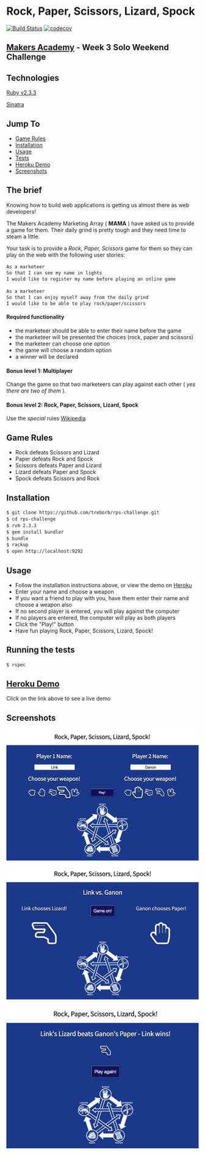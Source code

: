 # Rock, Paper, Scissors, Lizard, Spock

[![Build Status](https://travis-ci.org/treborb/rps-challenge.svg?branch=master)](https://travis-ci.org/treborb/rps-challenge)
[![codecov](https://codecov.io/gh/treborb/rps-challenge/branch/master/graph/badge.svg)](https://codecov.io/gh/treborb/rps-challenge)

## [Makers Academy](http://www.makersacademy.com) - Week 3 Solo Weekend Challenge

## Technologies
[Ruby v2.3.3](https://www.ruby-lang.org/en/)

[Sinatra](http://www.sinatrarb.com/)

## Jump To
* [Game Rules](#rules)
* [Installation](#install)
* [Usage](#usage)
* [Tests](#tests)
* [Heroku Demo](#demo)
* [Screenshots](#screenshots)

## The brief

Knowing how to build web applications is getting us almost there as web developers!

The Makers Academy Marketing Array ( **MAMA** ) have asked us to provide a game for them. Their daily grind is pretty tough and they need time to steam a little.

Your task is to provide a _Rock, Paper, Scissors_ game for them so they can play on the web with the following user stories:

```
As a marketeer
So that I can see my name in lights
I would like to register my name before playing an online game

As a marketeer
So that I can enjoy myself away from the daily grind
I would like to be able to play rock/paper/scissors
```

#### Required functionality

- the marketeer should be able to enter their name before the game
- the marketeer will be presented the choices (rock, paper and scissors)
- the marketeer can choose one option
- the game will choose a random option
- a winner will be declared

#### Bonus level 1: Multiplayer

Change the game so that two marketeers can play against each other ( _yes there are two of them_ ).

#### Bonus level 2: Rock, Paper, Scissors, Lizard, Spock

Use the _special_ rules [Wikipedia](http://en.wikipedia.org/wiki/Rock-paper-scissors-lizard-Spock)

## <a name="rules">Game Rules</a>

* Rock defeats Scissors and Lizard
* Paper defeats Rock and Spock
* Scissors defeats Paper and Lizard
* Lizard defeats Paper and Spock
* Spock defeats Scissors and Rock

## <a name="install">Installation</a>
```sh
$ git clone https://github.com/treborb/rps-challenge.git
$ cd rps-challenge
$ rvm 2.3.3
$ gem install bundler
$ bundle
$ rackup
$ open http://localhost:9292
```

## <a name="usage">Usage</a>

* Follow the installation instructions above, or view the demo on [Heroku](https://rock-paper-scissors-liz-spk.herokuapp.com)
* Enter your name and choose a weapon
* If you want a friend to play with you, have them enter their name and choose a weapon also
* If no second player is entered, you will play against the computer
* If no players are entered, the computer will play as both players
* Click the "Play!" button
* Have fun playing Rock, Paper, Scissors, Lizard, Spock!

## <a name="tests">Running the tests</a>
```sh
$ rspec
```

## <a name="demo">[Heroku Demo](https://rock-paper-scissors-liz-spk.herokuapp.com)</a>
Click on the link above to see a live demo

## <a name="screenshots">Screenshots</a>

![Choosing a weapon](lib/public/img/screenshots/screenshot1.png)


![The weigh in](lib/public/img/screenshots/screenshot2.png)


![Link wins!](lib/public/img/screenshots/screenshot3.png)
